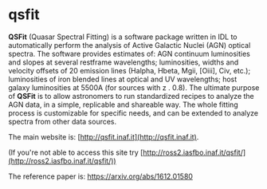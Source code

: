 # qsfit



**QSFit** (Quasar Spectral Fitting) is a software package written in
IDL to automatically perform the analysis of Active Galactic Nuclei
(AGN) optical spectra. The software provides estimates of: AGN
continuum luminosities and slopes at several restframe wavelengths;
luminosities, widths and velocity offsets of 20 emission lines
(Halpha, Hbeta, Mgii, [Oiii], Civ, etc.); luminosities of iron blended
lines at optical and UV wavelengths; host galaxy luminosities at 5500A
(for sources with z . 0.8).  The ultimate purpose of **QSFit** is to
allow astronomers to run standardized recipes to analyze the AGN data,
in a simple, replicable and shareable way. The whole fitting process
is customizable for specific needs, and can be extended to analyze
spectra from other data sources.

The main website is: [http://qsfit.inaf.it](http://qsfit.inaf.it).

(If you're not able to access this site try [http://ross2.iasfbo.inaf.it/qsfit/](http://ross2.iasfbo.inaf.it/qsfit/))

The reference paper is: https://arxiv.org/abs/1612.01580


